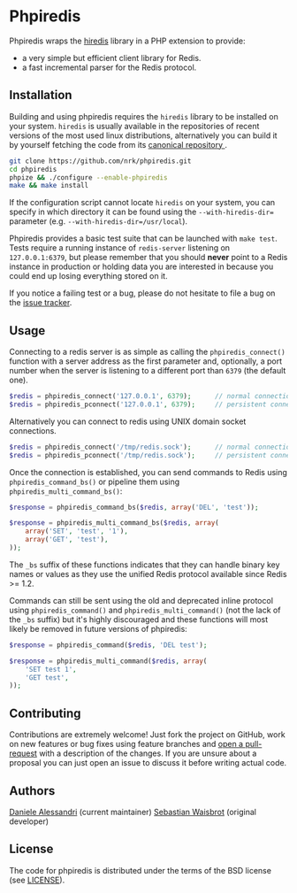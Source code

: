 Phpiredis
=========

Phpiredis wraps the [hiredis](https://github.com/redis/hiredis) library in a PHP extension to provide:

  - a very simple but efficient client library for Redis.
  - a fast incremental parser for the Redis protocol.

Installation
------------

Building and using phpiredis requires the `hiredis` library to be installed on your system. `hiredis`
is usually available in the repositories of recent versions of the most used linux distributions,
alternatively you can build it by yourself fetching the code from its
[canonical repository ](https://github.com/redis/hiredis).

```sh
git clone https://github.com/nrk/phpiredis.git
cd phpiredis
phpize && ./configure --enable-phpiredis
make && make install
```

If the configuration script cannot locate `hiredis` on your system, you can specify in which directory
it can be found using the `--with-hiredis-dir=` parameter (e.g. `--with-hiredis-dir=/usr/local`).

Phpiredis provides a basic test suite that can be launched with `make test`. Tests require a running
instance of `redis-server` listening on `127.0.0.1:6379`, but please remember that you should __never__
point to a Redis instance in production or holding data you are interested in because you could end up
losing everything stored on it.

If you notice a failing test or a bug, please do not hesitate to file a bug on the
[issue tracker](http://github.com/nrk/phpiredis/issues).

Usage
-----

Connecting to a redis server is as simple as calling the `phpiredis_connect()` function with a server
address as the first parameter and, optionally, a port number when the server is listening to a different
port than `6379` (the default one).

```php
$redis = phpiredis_connect('127.0.0.1', 6379);      // normal connection
$redis = phpiredis_pconnect('127.0.0.1', 6379);     // persistent connection
```

Alternatively you can connect to redis using UNIX domain socket connections.

```php
$redis = phpiredis_connect('/tmp/redis.sock');      // normal connection
$redis = phpiredis_pconnect('/tmp/redis.sock');     // persistent connection
```

Once the connection is established, you can send commands to Redis using `phpiredis_command_bs()` or
pipeline them using `phpiredis_multi_command_bs()`:

```php
$response = phpiredis_command_bs($redis, array('DEL', 'test'));

$response = phpiredis_multi_command_bs($redis, array(
    array('SET', 'test', '1'),
    array('GET', 'test'),
));
```

The `_bs` suffix of these functions indicates that they can handle binary key names or values as they
use the unified Redis protocol available since Redis >= 1.2.

Commands can still be sent using the old and deprecated inline protocol using `phpiredis_command()` and
`phpiredis_multi_command()` (not the lack of the `_bs` suffix) but it's highly discouraged and these
functions will most likely be removed in future versions of phpiredis:

```php
$response = phpiredis_command($redis, 'DEL test');

$response = phpiredis_multi_command($redis, array(
    'SET test 1',
    'GET test',
));
```

Contributing
------------
Contributions are extremely welcome! Just fork the project on GitHub, work on new features or bug fixes
using feature branches and [open a pull-request](http://github.com/nrk/phpiredis/issues) with a description
of the changes. If you are unsure about a proposal you can just open an issue to discuss it before writing
actual code.

Authors
-------
[Daniele Alessandri](https://github.com/nrk) (current maintainer)
[Sebastian Waisbrot](https://github.com/seppo0010) (original developer)

License
-------
The code for phpiredis is distributed under the terms of the BSD license (see [LICENSE](LICENSE)).
